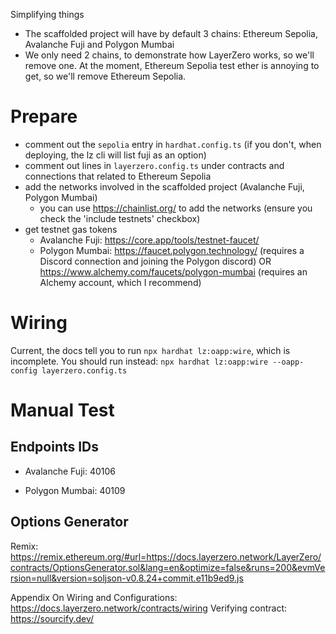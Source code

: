 Simplifying things
- The scaffolded project will have by default 3 chains: Ethereum Sepolia, Avalanche Fuji and Polygon Mumbai
- We only need 2 chains, to demonstrate how LayerZero works, so we'll remove one. At the moment, Ethereum Sepolia test ether is annoying to get, so we'll remove Ethereum Sepolia.

# Prepare
- comment out the `sepolia` entry in `hardhat.config.ts` (if you don't, when deploying, the lz cli will list fuji as an option)
- comment out lines in `layerzero.config.ts` under contracts and connections that related to Ethereum Sepolia
- add the networks involved in the scaffolded project (Avalanche Fuji, Polygon Mumbai)
  - you can use https://chainlist.org/ to add the networks (ensure you check the 'include testnets' checkbox) 
- get testnet gas tokens
  - Avalanche Fuji: https://core.app/tools/testnet-faucet/
  - Polygon Mumbai: https://faucet.polygon.technology/ (requires a Discord connection and joining the Polygon discord) OR https://www.alchemy.com/faucets/polygon-mumbai (requires an Alchemy account, which I recommend)

# Wiring
Current, the docs tell you to run `npx hardhat lz:oapp:wire`, which is incomplete. You should run instead: `npx hardhat lz:oapp:wire --oapp-config layerzero.config.ts`

# Manual Test

## Endpoints IDs

- Avalanche Fuji: 40106

- Polygon Mumbai: 40109

## Options Generator
Remix: https://remix.ethereum.org/#url=https://docs.layerzero.network/LayerZero/contracts/OptionsGenerator.sol&lang=en&optimize=false&runs=200&evmVersion=null&version=soljson-v0.8.24+commit.e11b9ed9.js


Appendix
On Wiring and Configurations: https://docs.layerzero.network/contracts/wiring
Verifying contract: https://sourcify.dev/
